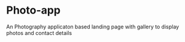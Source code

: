 # Photo-app
An Photography applicaton based landing page with gallery to display photos and contact details
